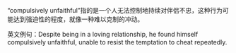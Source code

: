 “compulsively unfaithful”指的是一个人无法控制地持续对伴侣不忠，这种行为可能达到强迫性的程度，就像一种难以克制的冲动。

英文例句：Despite being in a loving relationship, he found himself compulsively unfaithful, unable to resist the temptation to cheat repeatedly.